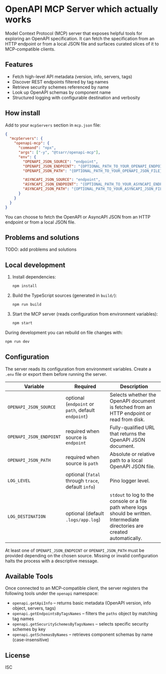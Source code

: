 # OpenAPI MCP Server which actually works

Model Context Protocol (MCP) server that exposes helpful tools for exploring an OpenAPI specification. It can fetch the specification from an HTTP endpoint or from a local JSON file and surfaces curated slices of it to MCP-compatible clients.

## Features
- Fetch high-level API metadata (version, info, servers, tags)
- Discover REST endpoints filtered by tag names
- Retrieve security schemes referenced by name
- Look up OpenAPI schemas by component name
- Structured logging with configurable destination and verbosity

## How install
Add to your `mcpServers` section in `mcp.json` file:

```json
{
  "mcpServers": {
    "openapi-mcp": {
      "command": "npx",
      "args": ["-y", "@tsarr/openapi-mcp"],
      "env": {
        "OPENAPI_JSON_SOURCE": "endpoint",
        "OPENAPI_JSON_ENDPOINT": "{OPTIONAL_PATH_TO_YOUR_OPENAPI_ENDPOINT}",
        "OPENAPI_JSON_PATH": "{OPTIONAL_PATH_TO_YOUR_OPENAPI_JSON_FILE}",

        "ASYNCAPI_JSON_SOURCE": "endpoint",
        "ASYNCAPI_JSON_ENDPOINT": "{OPTIONAL_PATH_TO_YOUR_ASYNCAPI_ENDPOINT}",
        "ASYNCAPI_JSON_PATH": "{OPTIONAL_PATH_TO_YOUR_ASYNCAPI_JSON_FILE}"
      }
    }
  }
}
```

You can choose to fetch the OpenAPI or AsyncAPI JSON from an HTTP endpoint or from a local JSON file.

## Problems and solutions
TODO: add problems and solutions

## Local development
1. Install dependencies:
   ```bash
   npm install
   ```
2. Build the TypeScript sources (generated in `build/`):
   ```bash
   npm run build
   ```
3. Start the MCP server (reads configuration from environment variables):
   ```bash
   npm start
   ```

During development you can rebuild on file changes with:
```bash
npm run dev
```

## Configuration
The server reads its configuration from environment variables. Create a `.env` file or export them before running the server.

| Variable | Required | Description |
| --- | --- | --- |
| `OPENAPI_JSON_SOURCE` | optional (`endpoint` or `path`, default `endpoint`) | Selects whether the OpenAPI document is fetched from an HTTP endpoint or read from disk. |
| `OPENAPI_JSON_ENDPOINT` | required when source is `endpoint` | Fully-qualified URL that returns the OpenAPI JSON document. |
| `OPENAPI_JSON_PATH` | required when source is `path` | Absolute or relative path to a local OpenAPI JSON file. |
| `LOG_LEVEL` | optional (`fatal` through `trace`, default `info`) | Pino logger level. |
| `LOG_DESTINATION` | optional (default `.logs/app.log`) | `stdout` to log to the console or a file path where logs should be written. Intermediate directories are created automatically. |

At least one of `OPENAPI_JSON_ENDPOINT` or `OPENAPI_JSON_PATH` must be provided depending on the chosen source. Missing or invalid configuration halts the process with a descriptive message.

## Available Tools
Once connected to an MCP-compatible client, the server registers the following tools under the `openapi` namespace:
- `openapi.getApiInfo` – returns basic metadata (OpenAPI version, info object, servers, tags)
- `openapi.getEndpointsByTagsNames` – filters the `paths` object by matching tag names
- `openapi.getSecuritySchemesByTagsNames` – selects specific security schemes by key
- `openapi.getSchemasByNames` – retrieves component schemas by name (case-insensitive)

## License
ISC
